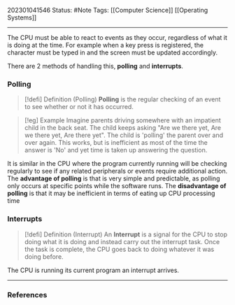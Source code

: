 202301041546
Status: #Note
Tags: [[Computer Science]] [[Operating Systems]]

___

The CPU must be able to react to events as they occur, regardless of what it is doing at the time. For example when a key press is registered, the character must be typed in and the screen must be updated accordingly.

There are 2 methods of handling this, **polling** and **interrupts**.

### Polling

>[!defi] Definition (Polling)
>**Polling** is the regular checking of an event to see whether or not it has occurred.

>[!eg] Example
>Imagine parents driving somewhere with an impatient child in the back seat. The child keeps asking "Are we there yet, Are we there yet, Are there yet". The child is 'polling' the parent over and over again. This works, but is inefficient as most of the time the answer is 'No' and yet time is taken up answering the question.

It is similar in the CPU where the program currently running will be checking regularly to see if any related peripherals or events require additional action. The **advantage of polling** is that is very simple and predictable, as polling only occurs at specific points while the software runs. The **disadvantage of polling** is that it may be inefficient in terms of eating up CPU processing time

### Interrupts

>[!defi] Definition (Interrupt)
>An **Interrupt** is a signal for the CPU to stop doing what it is doing and instead carry out the interrupt task. Once the task is complete, the CPU goes back to doing whatever it was doing before.

The CPU is running its current program an interrupt arrives.
___
### References